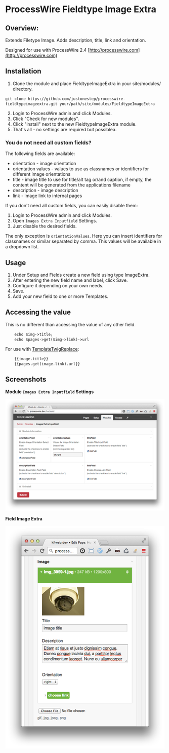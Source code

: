 # ProcessWire Fieldtype Image Extra

## Overview:

Extends Filetype Image. Adds description, title, link and orientation.

Designed for use with ProcessWire 2.4
[http://processwire.com](http://processwire.com)

## Installation

1. Clone the module and place FieldtypeImageExtra in your site/modules/ directory. 

```
git clone https://github.com/justonestep/processwire-fieldtypeimageextra.git your/path/site/modules/FieldtypeImageExtra
```

2. Login to ProcessWire admin and click Modules. 
3. Click "Check for new modules".
4. Click "install" next to the new FieldtypeImageExtra module. 
5. That's all - no settings are required but possiblea. 

### You do not need all custom fields?

The following fields are available:

* orientation - image orientation
* orientation values - values to use as classnames or identifiers for different image orientations
* title - image title to use for title/alt tag or/and caption, if empty, the content will be generated from the applications filename
* description - image description
* link - image link to internal pages

If you don't need all custom fields, you can easily disable them:

1. Login to ProcessWire admin and click Modules.
2. Open `Images Extra Inputfield` Settings.
3. Just disable the desired fields.

The only exception is `orientationValues`.
Here you can insert identifiers for classnames or similar separated by comma.
This values will be available in a dropdown list.

## Usage

1. Under Setup and Fields create a new field using type ImageExtra.
2. After entering the new field name and label, click Save.
3. Configure it depending on your own needs.
4. Save.
5. Add your new field to one or more Templates.

## Accessing the value

This is no different than accessing the value of any other field.

```
	echo $img->title;
	echo $pages->get($img->link)->url
```

For use with [TemplateTwigReplace](http://modules.processwire.com/modules/template-twig-replace):

```
	{{image.title}}
	{{pages.get(image.link).url}}
```

## Screenshots

**Module `Images Extra Inputfield` Settings**

![screenshot](screens/settings.png)

**Field Image Extra**

![screenshot](screens/field.png)
